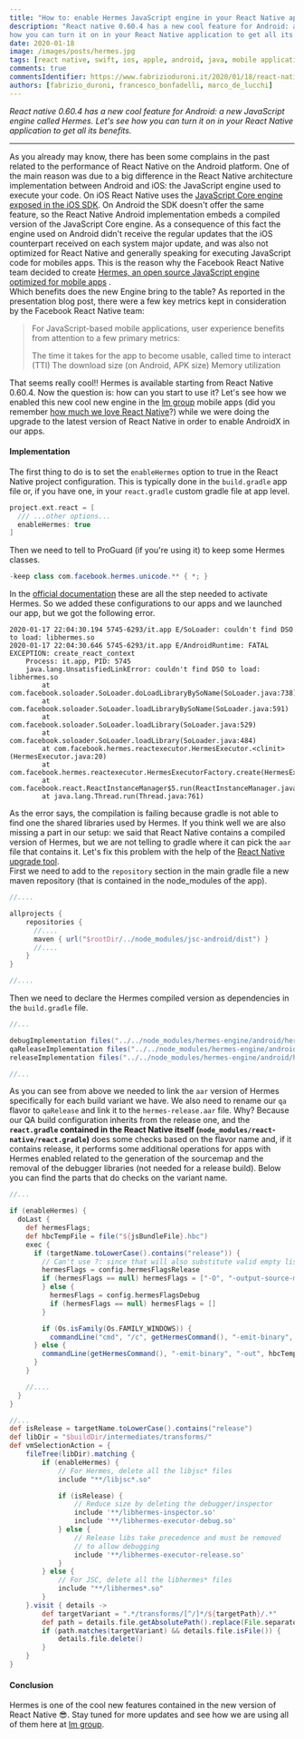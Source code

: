```yaml
---
title: "How to: enable Hermes JavaScript engine in your React Native app"
description: "React native 0.60.4 has a new cool feature for Android: a new JavaScript engine called Hermes. Let's see
how you can turn it on in your React Native application to get all its benefits."
date: 2020-01-18 
image: /images/posts/hermes.jpg
tags: [react native, swift, ios, apple, android, java, mobile application development, javascript, typescript]
comments: true
commentsIdentifier: https://www.fabrizioduroni.it/2020/01/18/react-native-activate-hermes/
authors: [fabrizio_duroni, francesco_bonfadelli, marco_de_lucchi]
---
```


*React native 0.60.4 has a new cool feature for Android: a new JavaScript engine called Hermes. Let's see how you can
turn it on in your React Native application to get all its benefits.*

---

As you already may know, there has been some complains in the past related to the performance of React Native on the
Android platform. One of the main reason was due to a big difference in the React Native architecture implementation
between Android and iOS: the JavaScript engine used to execute your code. On iOS React Native uses
the [JavaScript Core engine exposed in the iOS SDK](https://developer.apple.com/documentation/javascriptcore). On
Android the SDK doesn't offer the same feature, so the React Native Android implementation embeds a compiled version of
the JavaScript Core engine. As a consequence of this fact the engine used on Android didn't receive the regular updates
that the iOS counterpart received on each system major update, and was also not optimized for React Native and generally
speaking for executing JavaScript code for mobiles apps. This is the reason why the Facebook React Native team decided
to
create [Hermes, an open source JavaScript engine optimized for mobile apps](https://engineering.fb.com/android/hermes/)
.  
Which benefits does the new Engine bring to the table? As reported in the presentation blog post, there were a few key
metrics kept in consideration by the Facebook React Native team:

> For JavaScript-based mobile applications, user experience benefits from attention to a few primary metrics:
>
>The time it takes for the app to become usable, called time to interact (TTI)
> The download size (on Android, APK size)
> Memory utilization

That seems really cool!! Hermes is available starting from React Native 0.60.4. Now the question is: how can you start
to use it? Let's see how we enabled this new cool new engine in the [lm group](https://careers.lastminute.com/) mobile
apps (did you remember [how much we love React Native](/2018/07/04/react-native-typescript-existing-app/)?) while we
were doing the upgrade to the latest version of React Native in order to enable AndroidX in our apps.

#### Implementation

The first thing to do is to set the `enableHermes` option to true in the React Native project configuration. This is
typically done in the `build.gradle` app file or, if you have one, in your `react.gradle` custom gradle file at app
level.

```groovy
project.ext.react = [
  /// ...other options...
  enableHermes: true
]
```

Then we need to tell to ProGuard (if you're using it) to keep some Hermes classes.

```java
-keep class com.facebook.hermes.unicode.** { *; }
```

In the [official documentation](https://facebook.github.io/react-native/docs/hermes "hermes react native setup") these
are all the step needed to activate Hermes. So we added these configurations to our apps and we launched our app, but we
got the following error.

```shell
2020-01-17 22:04:30.194 5745-6293/it.app E/SoLoader: couldn't find DSO to load: libhermes.so
2020-01-17 22:04:30.646 5745-6293/it.app E/AndroidRuntime: FATAL EXCEPTION: create_react_context
    Process: it.app, PID: 5745
    java.lang.UnsatisfiedLinkError: couldn't find DSO to load: libhermes.so
        at com.facebook.soloader.SoLoader.doLoadLibraryBySoName(SoLoader.java:738)
        at com.facebook.soloader.SoLoader.loadLibraryBySoName(SoLoader.java:591)
        at com.facebook.soloader.SoLoader.loadLibrary(SoLoader.java:529)
        at com.facebook.soloader.SoLoader.loadLibrary(SoLoader.java:484)
        at com.facebook.hermes.reactexecutor.HermesExecutor.<clinit>(HermesExecutor.java:20)
        at com.facebook.hermes.reactexecutor.HermesExecutorFactory.create(HermesExecutorFactory.java:27)
        at com.facebook.react.ReactInstanceManager$5.run(ReactInstanceManager.java:952)
        at java.lang.Thread.run(Thread.java:761)
```

As the error says, the compilation is failing because gradle is not able to find one the shared libraries used by
Hermes. If you think well we are also missing a part in our setup: we said that React Native contains a compiled version
of Hermes, but we are not telling to gradle where it can pick the `aar` file that contains it. Let's fix this problem
with the help of the [React Native upgrade tool](https://react-native-community.github.io/upgrade-helper/).  
First we need to add to the `repository` section in the main gradle file a new maven repository (that is contained in
the node_modules of the app).

```groovy
//....

allprojects {
    repositories {
      //....
      maven { url("$rootDir/../node_modules/jsc-android/dist") }
      //....
    }
}

//....
```

Then we need to declare the Hermes compiled version as dependencies in the `build.gradle` file.

```groovy
//...

debugImplementation files("../../node_modules/hermes-engine/android/hermes-debug.aar")
qaReleaseImplementation files("../../node_modules/hermes-engine/android/hermes-release.aar")
releaseImplementation files("../../node_modules/hermes-engine/android/hermes-release.aar")

//...
```

As you can see from above we needed to link the `aar` version of Hermes specifically for each build variant we have. We
also need to rename our `qa` flavor to `qaRelease` and link it to the `hermes-release.aar` file. Why? Because our QA
build configuration inherits from the release one, and the **`react.gradle` contained in the React Native
itself (`node_modules/react-native/react.gradle`)** does some checks based on the flavor name and, if it contains
release, it performs some additional operations for apps with Hermes enabled related to the generation of the sourcemap
and the removal of the debugger libraries (not needed for a release build). Below you can find the parts that do checks
on the variant name.

```groovy
//...

if (enableHermes) {
  doLast {
    def hermesFlags;
    def hbcTempFile = file("${jsBundleFile}.hbc")
    exec {
      if (targetName.toLowerCase().contains("release")) {
        // Can't use ?: since that will also substitute valid empty lists
        hermesFlags = config.hermesFlagsRelease
        if (hermesFlags == null) hermesFlags = ["-O", "-output-source-map"]
        } else {
          hermesFlags = config.hermesFlagsDebug
          if (hermesFlags == null) hermesFlags = []
        }

        if (Os.isFamily(Os.FAMILY_WINDOWS)) {
          commandLine("cmd", "/c", getHermesCommand(), "-emit-binary", "-out", hbcTempFile, jsBundleFile, *hermesFlags)
      } else {
        commandLine(getHermesCommand(), "-emit-binary", "-out", hbcTempFile, jsBundleFile, *hermesFlags)
      }
    }

    //....
  }
}

//...
def isRelease = targetName.toLowerCase().contains("release")
def libDir = "$buildDir/intermediates/transforms/"
def vmSelectionAction = {
    fileTree(libDir).matching {
        if (enableHermes) {
            // For Hermes, delete all the libjsc* files
            include "**/libjsc*.so"

            if (isRelease) {
                // Reduce size by deleting the debugger/inspector
                include '**/libhermes-inspector.so'
                include '**/libhermes-executor-debug.so'
            } else {
                // Release libs take precedence and must be removed
                // to allow debugging
                include '**/libhermes-executor-release.so'
            }
        } else {
            // For JSC, delete all the libhermes* files
            include "**/libhermes*.so"
        }
    }.visit { details ->
        def targetVariant = ".*/transforms/[^/]*/${targetPath}/.*"
        def path = details.file.getAbsolutePath().replace(File.separatorChar, '/' as char)
        if (path.matches(targetVariant) && details.file.isFile()) {
            details.file.delete()
        }
    }
}
```

#### Conclusion

Hermes is one of the cool new features contained in the new version of React Native :sunglasses:. Stay tuned for more
updates and see how we are using all of them here
at [lm group](https://careers.lastminute.com/ "lastminute.com careers").
